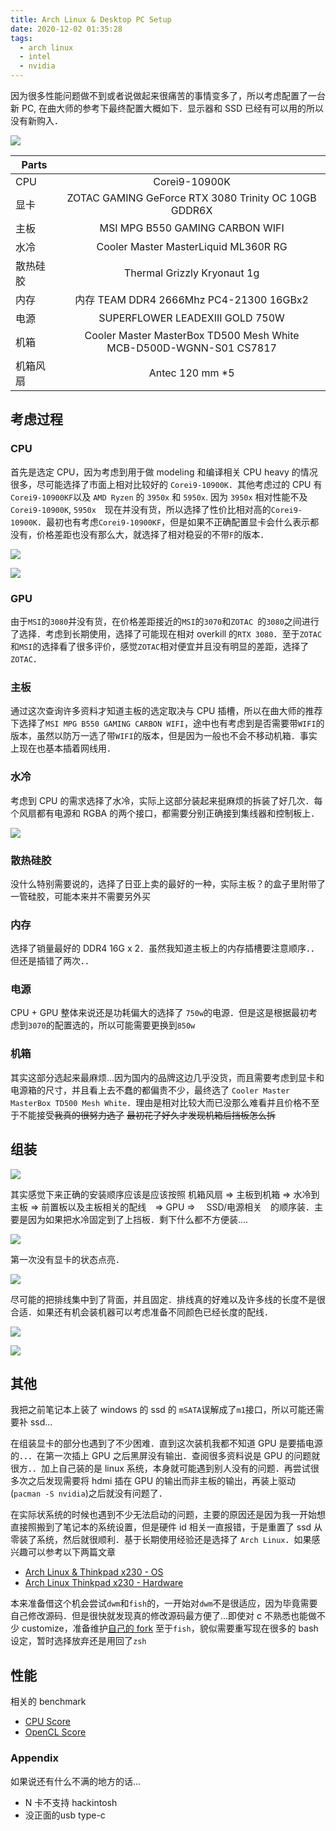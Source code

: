 ```yaml
---
title: Arch Linux & Desktop PC Setup
date: 2020-12-02 01:35:28
tags:
  - arch linux
  - intel
  - nvidia
---
```


因为很多性能问题做不到或者说做起来很痛苦的事情变多了，所以考虑配置了一台新 PC, 在曲大师的参考下最终配置大概如下．显示器和 SSD 已经有可以用的所以没有新购入．

![](./packages.jpg)

| Parts    |                                                                          |
| -------- | :----------------------------------------------------------------------: |
| CPU      |                              Corei9-10900K                               |
| 显卡     |           ZOTAC GAMING GeForce RTX 3080 Trinity OC 10GB GDDR6X           |
| 主板     |                     MSI MPG B550 GAMING CARBON WIFI                      |
| 水冷     |                   Cooler Master MasterLiquid ML360R RG                   |
| 散热硅胶 |                       Thermal Grizzly Kryonaut 1g                        |
| 内存     |                 内存 TEAM DDR4 2666Mhz PC4-21300 16GBx2                  |
| 电源     |                     SUPERFLOWER LEADEXIII GOLD 750W                      |
| 机箱     | Cooler Master MasterBox TD500 Mesh White<br /> MCB-D500D-WGNN-S01 CS7817 |
| 机箱风扇 |                             Antec 120 mm \*5                             |

## 考虑过程

### CPU

首先是选定 CPU，因为考虑到用于做 modeling 和编译相关 CPU heavy 的情况很多，尽可能选择了市面上相对比较好的 `Corei9-10900K`．其他考虑过的 CPU 有`Corei9-10900KF`以及 `AMD Ryzen` 的 `3950x` 和 `5950x`.
因为 `3950x` 相对性能不及 `Corei9-10900K`, `5950x`　现在并没有货，所以选择了性价比相对高的`Corei9-10900K`．最初也有考虑`Corei9-10900KF`，但是如果不正确配置显卡会什么表示都没有，价格差距也没有那么大，就选择了相对稳妥的不带`F`的版本．

![](./cpu.jpg)

![](./cpu-on-board.jpg)

### GPU

由于`MSI`的`3080`并没有货，在价格差距接近的`MSI`的`3070`和`ZOTAC `的`3080`之间进行了选择．考虑到长期使用，选择了可能现在相对 overkill 的`RTX 3080`．至于`ZOTAC`和`MSI`的选择看了很多评价，感觉`ZOTAC`相对便宜并且没有明显的差距，选择了`ZOTAC`．

### 主板

通过这次查询许多资料才知道主板的选定取决与 CPU 插槽，所以在曲大师的推荐下选择了`MSI MPG B550 GAMING CARBON WIFI`，途中也有考虑到是否需要带`WIFI`的版本，虽然以防万一选了带`WIFI`的版本，但是因为一般也不会不移动机箱．事实上现在也基本插着网线用．

### 水冷

考虑到 CPU 的需求选择了水冷，实际上这部分装起来挺麻烦的拆装了好几次．每个风扇都有电源和 RGBA 的两个接口，都需要分别正确接到集线器和控制板上．

![](./pump-fan.jpg)

### 散热硅胶

没什么特别需要说的，选择了日亚上卖的最好的一种，实际主板？的盒子里附带了一管硅胶，可能本来并不需要另外买

### 内存

选择了销量最好的 DDR4 16G x 2．虽然我知道主板上的内存插槽要注意顺序．．但还是插错了两次．．

### 电源

CPU + GPU 整体来说还是功耗偏大的选择了 `750w`的电源．但是这是根据最初考虑到`3070`的配置选的，所以可能需要更换到`850w`

### 机箱

其实这部分选起来最麻烦...因为国内的品牌这边几乎没货，而且需要考虑到显卡和电源箱的尺寸，并且看上去不蠢的都偏贵不少，最终选了 `Cooler Master MasterBox TD500 Mesh White`．理由是相对比较大而已没那么难看并且价格不至于不能接受<del>我真的很努力选了</del> <del>最初花了好久才发现机箱后挡板怎么拆</del>

## 组装

![](./done.jpg)

其实感觉下来正确的安装顺序应该是应该按照 机箱风扇 => 主板到机箱 => 水冷到主板 => 前置板以及主板相关的配线　=> GPU =>　 SSD/电源相关　的顺序装．主要是因为如果把水冷固定到了上挡板．剩下什么都不方便装....

![](./pump-fan-on-board.jpg)

第一次没有显卡的状态点亮．

![](./bios.jpg)

尽可能的把排线集中到了背面，并且固定．排线真的好难以及许多线的长度不是很合适．如果还有机会装机器可以考虑准备不同颜色已经长度的配线．

![](./cables-1.jpg)

![](./cables-2.jpg)

## 其他

我把之前笔记本上装了 windows 的 ssd 的 `mSATA`误解成了`m1`接口，所以可能还需要补 ssd...

在组装显卡的部分也遇到了不少困难．直到这次装机我都不知道 GPU 是要插电源的．．．在第一次插上 GPU 之后黑屏没有输出．查阅很多资料说是 GPU 的问题就很方．．加上自己装的是 linux 系统，本身就可能遇到别人没有的问题．再尝试很多次之后发现需要将 hdmi 插在 GPU 的输出而非主板的输出，再装上驱动(`pacman -S nvidia`)之后就没有问题了．

在实际状系统的时候也遇到不少无法启动的问题，主要的原因还是因为我一开始想直接照搬到了笔记本的系统设置，但是硬件 id 相关一直报错，于是重置了 ssd 从零装了系统，然后就很顺利．基于长期使用经验还是选择了 `Arch Linux`．如果感兴趣可以参考以下两篇文章

- [Arch Linux & Thinkpad x230 - OS](/arch-linux-with-thinkpad-x230-os)
- [Arch Linux Thinkpad x230 - Hardware](/arch-linux-with-thinkpad-x230-hardware)

本来准备借这个机会尝试`dwm`和`fish`的，一开始对`dwm`不是很适应，因为毕竟需要自己修改源码．但是很快就发现真的修改源码最方便了...即使对 c 不熟悉也能做不少 customize，准备维护[自己的 fork](https://github.com/yue4u/dwm/)
至于`fish`，貌似需要重写现在很多的 bash 设定，暂时选择放弃还是用回了`zsh`

## 性能

相关的 benchmark

- [CPU Score](https://browser.geekbench.com/v5/cpu/5049295)
- [OpenCL Score](https://browser.geekbench.com/v5/compute/1955666)


### Appendix

如果说还有什么不满的地方的话...

- N 卡不支持 hackintosh
- 没正面的usb type-c
